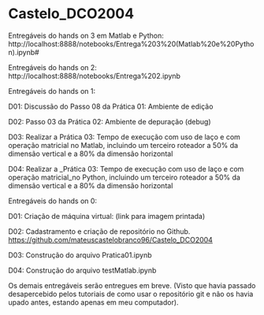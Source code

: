 # Castelo_DCO2004

Entregáveis do hands on 3 em Matlab e Python: http://localhost:8888/notebooks/Entrega%203%20(Matlab%20e%20Python).ipynb#

Entregáveis do hands on 2: http://localhost:8888/notebooks/Entrega%202.ipynb

Entregáveis do hands on 1: 

D01: Discussão do Passo 08 da Prática 01: Ambiente de edição

D02: Passo 03 da Prática 02: Ambiente de depuração (debug)

D03: Realizar a Prática 03: Tempo de execução com uso de laço e com operação matricial no Matlab, incluindo um terceiro roteador a 50% da dimensão vertical e a 80% da dimensão horizontal

D04: Realizar a _Prática 03: Tempo de execução com uso de laço e com operação matricial_no Python, incluindo um terceiro roteador a 50% da dimensão vertical e a 80% da dimensão horizontal


Entregáveis do hands on 0: 

D01: Criação de máquina virtual: (link para imagem printada)

D02: Cadastramento e criação de repositório no Github. https://github.com/mateuscastelobranco96/Castelo_DCO2004

D03: Construção do arquivo Pratica01.ipynb

D04: Construção do arquivo testMatlab.ipynb

Os demais entregáveis serão entregues em breve. (Visto que havia passado desapercebido pelos tutoriais de como usar o repositório git e não os havia upado antes, estando apenas em meu computador).
